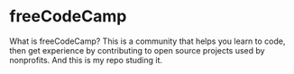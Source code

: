 # freeCodeCamp
What is freeCodeCamp?  This is a community that helps you learn to code, then get experience by contributing to open source projects used by nonprofits. And this is my repo studing it.
